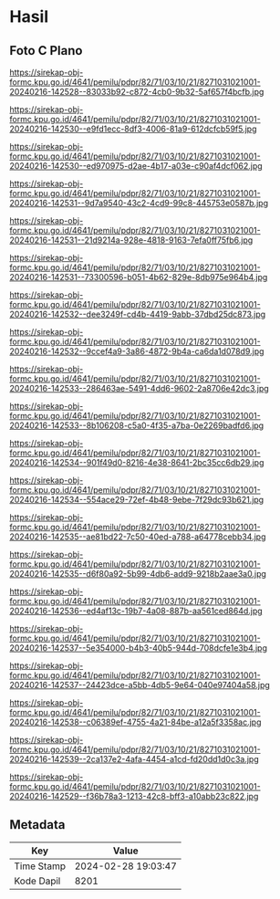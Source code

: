 # Hasil

## Foto C Plano

https://sirekap-obj-formc.kpu.go.id/4641/pemilu/pdpr/82/71/03/10/21/8271031021001-20240216-142528--83033b92-c872-4cb0-9b32-5af657f4bcfb.jpg

https://sirekap-obj-formc.kpu.go.id/4641/pemilu/pdpr/82/71/03/10/21/8271031021001-20240216-142530--e9fd1ecc-8df3-4006-81a9-612dcfcb59f5.jpg

https://sirekap-obj-formc.kpu.go.id/4641/pemilu/pdpr/82/71/03/10/21/8271031021001-20240216-142530--ed970975-d2ae-4b17-a03e-c90af4dcf062.jpg

https://sirekap-obj-formc.kpu.go.id/4641/pemilu/pdpr/82/71/03/10/21/8271031021001-20240216-142531--9d7a9540-43c2-4cd9-99c8-445753e0587b.jpg

https://sirekap-obj-formc.kpu.go.id/4641/pemilu/pdpr/82/71/03/10/21/8271031021001-20240216-142531--21d9214a-928e-4818-9163-7efa0ff75fb6.jpg

https://sirekap-obj-formc.kpu.go.id/4641/pemilu/pdpr/82/71/03/10/21/8271031021001-20240216-142531--73300596-b051-4b62-829e-8db975e964b4.jpg

https://sirekap-obj-formc.kpu.go.id/4641/pemilu/pdpr/82/71/03/10/21/8271031021001-20240216-142532--dee3249f-cd4b-4419-9abb-37dbd25dc873.jpg

https://sirekap-obj-formc.kpu.go.id/4641/pemilu/pdpr/82/71/03/10/21/8271031021001-20240216-142532--9ccef4a9-3a86-4872-9b4a-ca6da1d078d9.jpg

https://sirekap-obj-formc.kpu.go.id/4641/pemilu/pdpr/82/71/03/10/21/8271031021001-20240216-142533--286463ae-5491-4dd6-9602-2a8706e42dc3.jpg

https://sirekap-obj-formc.kpu.go.id/4641/pemilu/pdpr/82/71/03/10/21/8271031021001-20240216-142533--8b106208-c5a0-4f35-a7ba-0e2269badfd6.jpg

https://sirekap-obj-formc.kpu.go.id/4641/pemilu/pdpr/82/71/03/10/21/8271031021001-20240216-142534--901f49d0-8216-4e38-8641-2bc35cc6db29.jpg

https://sirekap-obj-formc.kpu.go.id/4641/pemilu/pdpr/82/71/03/10/21/8271031021001-20240216-142534--554ace29-72ef-4b48-9ebe-7f29dc93b621.jpg

https://sirekap-obj-formc.kpu.go.id/4641/pemilu/pdpr/82/71/03/10/21/8271031021001-20240216-142535--ae81bd22-7c50-40ed-a788-a64778cebb34.jpg

https://sirekap-obj-formc.kpu.go.id/4641/pemilu/pdpr/82/71/03/10/21/8271031021001-20240216-142535--d6f80a92-5b99-4db6-add9-9218b2aae3a0.jpg

https://sirekap-obj-formc.kpu.go.id/4641/pemilu/pdpr/82/71/03/10/21/8271031021001-20240216-142536--ed4af13c-19b7-4a08-887b-aa561ced864d.jpg

https://sirekap-obj-formc.kpu.go.id/4641/pemilu/pdpr/82/71/03/10/21/8271031021001-20240216-142537--5e354000-b4b3-40b5-944d-708dcfe1e3b4.jpg

https://sirekap-obj-formc.kpu.go.id/4641/pemilu/pdpr/82/71/03/10/21/8271031021001-20240216-142537--24423dce-a5bb-4db5-9e64-040e97404a58.jpg

https://sirekap-obj-formc.kpu.go.id/4641/pemilu/pdpr/82/71/03/10/21/8271031021001-20240216-142538--c06389ef-4755-4a21-84be-a12a5f3358ac.jpg

https://sirekap-obj-formc.kpu.go.id/4641/pemilu/pdpr/82/71/03/10/21/8271031021001-20240216-142539--2ca137e2-4afa-4454-a1cd-fd20dd1d0c3a.jpg

https://sirekap-obj-formc.kpu.go.id/4641/pemilu/pdpr/82/71/03/10/21/8271031021001-20240216-142529--f36b78a3-1213-42c8-bff3-a10abb23c822.jpg


## Metadata

| Key        | Value               |
| ---------- | ------------------- |
| Time Stamp | 2024-02-28 19:03:47 |
| Kode Dapil | 8201                |



